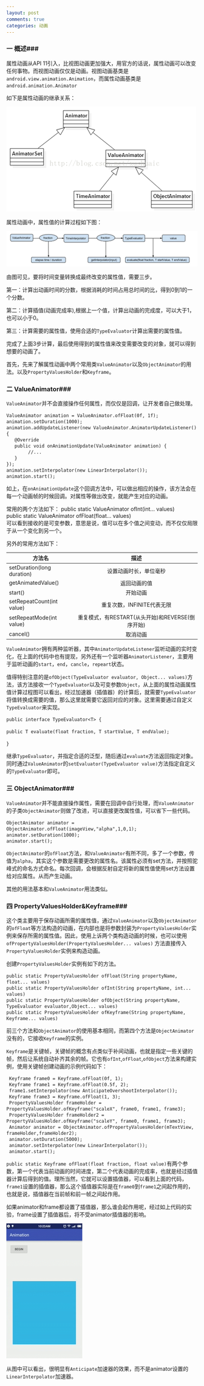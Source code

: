 ```yaml
---
layout: post
comments: true
categories: 动画
---
```

### 一 概述###
  属性动画从API 11引入，比视图动画更加强大，用官方的话说，属性动画可以改变任何事物。而视图动画仅仅是动画。视图动画基类是`android.view.animation.Animation`，而属性动画基类是`android.animation.Animator`

  如下是属性动画的继承关系：
  
  ![Animator](/icons/animator_relationship.png)

  属性动画中，属性值的计算过程如下图：

  ![Animator](/icons/property_value.jpg)
  
  由图可见，要将时间变量转换成最终改变的属性值，需要三步。

  第一：计算出动画时间的分数，根据消耗的时间占用总时间的比，得到0到1的一个分数。

  第二：计算插值(动画完成率),根据上一个值，计算出动画的完成度，可以大于1，也可以小于0。

  第三：计算需要的属性值，使用合适的`TypeEvaluator`计算出需要的属性值。


  完成了上面3步计算，最后使用得到的属性值来改变需要改变的对象，就可以得到想要的动画了。

  首先，先来了解属性动画中两个常用类`ValueAnimator`以及`ObjectAnimator`的用法。以及`PropertyValuesHolder`和`Keyframe`。

### 二 ValueAnimator###

  `ValueAnimator`并不会直接操作任何属性，而仅仅是回调，让开发者自己做处理。

	ValueAnimator animation = ValueAnimator.ofFloat(0f, 1f);
    animation.setDuration(1000);
    animation.addUpdateListener(new ValueAnimator.AnimatorUpdateListener() {
       @Override
       public void onAnimationUpdate(ValueAnimator animation) {
            //...
       }
    });
    animation.setInterpolator(new LinearInterpolator());
    animation.start();

  如上，在`onAnimationUpdate`这个回调方法中，可以做出相应的操作，该方法会在每一个动画帧的时候回调。对属性等做出改变，就能产生对应的动画。

  常用的两个方法如下：
    public static ValueAnimator ofInt(int... values)  
    public static ValueAnimator ofFloat(float... values)  
  可以看到接收的是可变参数，意思是说，值可以在多个值之间变动，而不仅仅局限于从一个变化到另一个。

  另外的常用方法如下：

| 方法名      | 描述     |
| --------- |:--------:|
|setDuration(long duration)	|设置动画时长，单位毫秒|
|getAnimatedValue()	|返回动画的值|
| start()  	|开始动画|
|setRepeatCount(int value) 	|重复次数，INFINITE代表无限|
|setRepeatMode(int value)|重复模式，有RESTART(从头开始)和REVERSE(倒序开始)|
|cancel() 	|取消动画|

  `ValueAnimator`拥有两种监听器，其中`AnimatorUpdateListener`监听动画的实时变化，在上面的代码中也有提现，另外还有一个监听器`AnimatorListener`，主要用于监听动画的`start`，`end`，`cancle`，`repeart`状态。

   值得特别注意的是`ofObject(TypeEvaluator evaluator, Object... values)`方法，该方法接收一个`TypeEvaluator`以及可变参数`Object`，从上面的属性动画属性值计算过程图可以看出，经过加速器（插值器）的计算后，就需要`TypeEvaluator`将值转换成需要的值，那么这里就需要它返回对应的对象。这里需要通过自定义`TypeEvaluator`来实现。

    public interface TypeEvaluator<T> {

    public T evaluate(float fraction, T startValue, T endValue);

    }

  继承`TypeEvaluator`，并指定合适的泛型，随后通过`evaluate`方法返回指定对象。同时通过`ValueAnimator`的`setEvaluator(TypeEvaluator value)`方法指定自定义的`TypeEvaluator`即可。


### 三 ObjectAnimator###

  `ValueAnimator`并不能直接操作属性，需要在回调中自行处理，而`ValueAnimator`的子类`ObjectAnimator`则做了改进，可以直接更改属性值，可以省下一些代码。

    ObjectAnimator animator = ObjectAnimator.ofFloat(imageView,"alpha",1,0,1);  
	animator.setDuration(1000);  
	animator.start();  

  `ObjectAnimator`的`ofFloat`方法，和`ValueAnimator`有所不同，多了一个参数，传值为`alpha`，其实这个参数是需要更改的属性名。该属性必须有set方法，并按照驼峰式的命名方式命名。每次回调，会根据反射自定将新的属性值使用set方法设置给对应属性。从而产生动画。

  其他的用法基本和`ValueAnimator`用法类似。

### 四 PropertyValuesHolder&Keyframe###

  这个类主要用于保存动画所需的属性值，通过`ValueAnimator`以及`ObjectAnimator`的`ofFloat`等方法构造的动画，在内部也是将参数封装为`PropertyValuesHolder`实例来保存所需的属性值。因此，使用上诉两个类构造动画的时候，也可以使用`ofPropertyValuesHolder(PropertyValuesHolder... values)` 方法直接传入`PropertyValuesHolder`实例来构造动画。

  创建`PropertyValuesHolder`实例有如下的方法。

    public static PropertyValuesHolder ofFloat(String propertyName, float... values)  
	public static PropertyValuesHolder ofInt(String propertyName, int... values)   
	public static PropertyValuesHolder ofObject(String propertyName, TypeEvaluator evaluator,Object... values)  
	public static PropertyValuesHolder ofKeyframe(String propertyName, Keyframe... values)

  前三个方法和`ObjectAnimator`的使用基本相同，而第四个方法是`ObjectAnimator`没有的，它接收`Keyframe`的实例。

  `Keyframe`是关键帧，关键帧的概念有点类似于补间动画，也就是指定一些关键的帧，然后让系统自动补齐其余的帧。它也有`ofInt`,`ofFloat`,`ofObject`方法来构建实例，使用关键帧创建动画的示例代码如下：

	 Keyframe frame0 = Keyframe.ofFloat(0f, 1);
     Keyframe frame1 = Keyframe.ofFloat(0.5f, 2);
     frame1.setInterpolator(new AnticipateOvershootInterpolator());
     Keyframe frame3 = Keyframe.ofFloat(1, 3);
     PropertyValuesHolder frameHolder = PropertyValuesHolder.ofKeyframe("scaleX", frame0, frame1, frame3);
     PropertyValuesHolder frameHolder2 = PropertyValuesHolder.ofKeyframe("scaleY", frame0, frame1, frame3);
     Animator animator = ObjectAnimator.ofPropertyValuesHolder(mTextView, frameHolder,frameHolder2);
     animator.setDuration(5000);
     animator.setInterpolator(new LinearInterpolator());
     animator.start();

  `public static Keyframe ofFloat(float fraction, float value)`有两个参数，第一个代表当前动画的时间进度，第二个代表动画的完成率，也就是经过插值器计算后得到的值。理所当然，它就可以设置插值器，可以看到上面的代码，`frame1`设置的插值器，那么这个插值器实际是在`frame0`到`frame1`之间起作用的，也就是说，插值器在当前帧和前一帧之间起作用。

  如果animator和frame都设置了插值器，那么谁会起作用呢，经过如上代码的实验，frame设置了插值器后，将不受animator插值器的影响。

  ![frame插值器](/icons/animator_frame_interpolator.gif)

  从图中可以看出，很明显有`Anticipate`加速器的效果，而不是animator设置的`LinearInterpolator`加速器。

  

  

  





